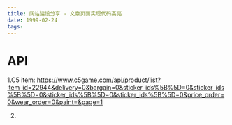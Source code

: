 ```yaml
---
title: 网站建设分享 - 文章页面实现代码高亮
date: 1999-02-24
tags:
---
```


# API

1.C5 item: https://www.c5game.com/api/product/list?item_id=22944&delivery=0&bargain=0&sticker_ids%5B%5D=0&sticker_ids%5B%5D=0&sticker_ids%5B%5D=0&sticker_ids%5B%5D=0&price_order=0&wear_order=0&paint=&page=1

2.
